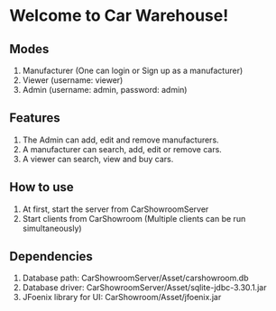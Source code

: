 ﻿# Welcome to Car Warehouse!
## Modes
1. Manufacturer (One can login or Sign up as a manufacturer)
2. Viewer (username: viewer)
3. Admin  (username: admin, password: admin)

## Features
1. The Admin can add, edit and remove manufacturers.
2. A manufacturer can search, add, edit or remove cars.
3. A viewer can search, view and buy cars.

## How to use
1. At first, start the server from CarShowroomServer
2. Start clients from CarShowroom (Multiple clients can be run simultaneously)

## Dependencies
1. Database path: CarShowroomServer/Asset/carshowroom.db
2. Database driver: CarShowroomServer/Asset/sqlite-jdbc-3.30.1.jar
3. JFoenix library for UI: CarShowroom/Asset/jfoenix.jar
